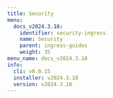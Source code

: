 ```yaml
---
title: Security
menu:
  docs_v2024.3.18:
    identifier: security-ingress
    name: Security
    parent: ingress-guides
    weight: 35
menu_name: docs_v2024.3.18
info:
  cli: v0.0.15
  installer: v2024.3.18
  version: v2024.3.18
---
```


